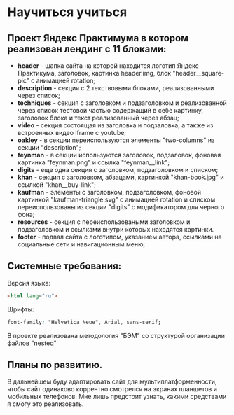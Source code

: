 # Научиться учиться

## Проект **Яндекс Практимума** в котором реализован лендинг с 11 блоками:

- **header** - шапка сайта на которой находится логотип Яндекс Практикума, заголовок, картинка header.img, блок "header\_\_square-pic" с анимацией rotation;
- **description** - секция с 2 текствовыми блоками, реализованными через список;
- **techniques** - секция с заголовком и подзаголовком и реализованной через список тестовой частью содержащий в себе картинку, заголовок блока и текст реализованный через абзац;
- **video** - секция состоящая из заголовка и подзаловка, а также из встроенных видео iframe с youtube;
- **oakley** - в секции переиспользуются элементы "two-columns" из секции "description";
- **feynman** - в секции используются заголовок, подзаловок, фоновая картинка "feynman.png" и ссылка "feynman\_\_link";
- **digits** - еще одна секция с заголовком, подзаголовком и списком;
- **khan** - секция с заголовком, абзацами, картинкой "khan-book.jpg" и ссылкой "khan\_\_buy-link";
- **kaufman** - элементы с заголовком, подзаголовком, фоновой картинкой "kaufman-triangle.svg" с анимацией rotation  и списком переиспользованы из секции "digits" c модификатором для черного фона;
- **resources** - секция с переиспользоваными заголовком и подзаголовком и ссылками внутри которых находятся картинки.
- **footer** - подвал сайта с логотипом, указанием автора, ссылками на социальные сети и навигационным меню;

## Системные требования:

Версия языка:
```html
<html lang="ru">
```
Шрифты:
```css
font-family: "Helvetica Neue", Arial, sans-serif;
```

В проекте реализована методология "БЭМ" со структурой организации файлов "nested"

## Планы по развитию.

В дальнейшем буду адаптировать сайт для мультиплатформенности, чтобы сайт одинаково коррентно смотрелся на экранах планшетов и мобильных телефонов. Мне лишь предстоит узнать, какими средствами я смогу это реализовать.
